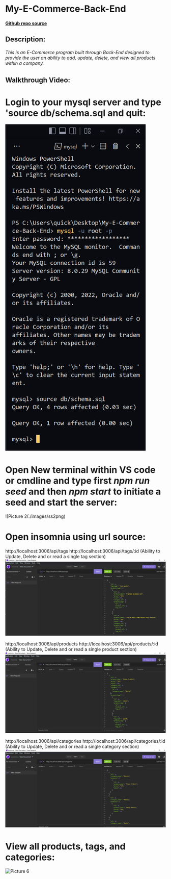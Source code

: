 # My-E-Commerce-Back-End

#### [Github repo source](https://github.com/quicksilver524/My-E-Commerce-Back-End)

## Description:

######  This is an *E-Commerce* program built through *Back-End* designed to provide the user an ability to add, update, delete, and view all products within a company. 

## Walkthrough Video:



# Login to your mysql server and type 'source db/schema.sql and quit:
![Picture 1](./images/ss1.png)

# Open New terminal within VS code or cmdline and type first *npm run seed* and then *npm start* to initiate a seed and start the server:
![Picture 2(./images/ss2png)

# Open insomnia using url source: 
http://localhost:3006/api/tags
http://localhost:3006/api/tags/:id (Ability to Update, Delete and or read a single tag section)
![Picture 3](./images/ss3.png)

http://localhost:3006/api/products
http://localhost:3006/api/products/:id (Ability to Update, Delete and or read a single product section)
![Picture 4](./images/ss4.png)

http://localhost:3006/api/categories
http://localhost:3006/api/categories/:id (Ability to Update, Delete and or read a single category section)
![Picture 5](./images/ss5.png)


# View all products, tags, and categories:
![Picture 6](./images/ss6.png)
